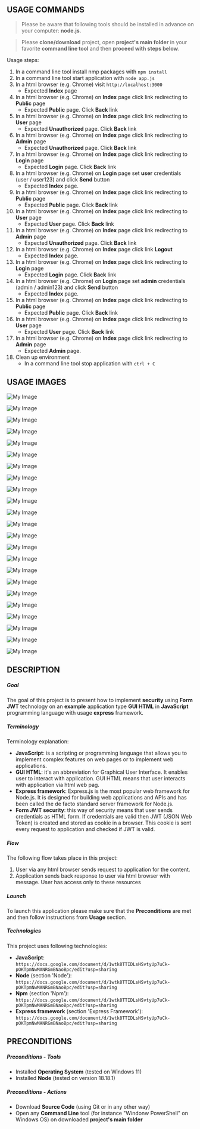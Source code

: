 USAGE COMMANDS
--------------

> Please be aware that following tools should be installed in advance on your computer: **node.js**. 

> Please **clone/download** project, open **project's main folder** in your favorite **command line tool** and then **proceed with steps below**. 

Usage steps:
1. In a command line tool install nmp packages with `npm install`
1. In a command line tool start application with `node app.js`
1. In a html browser (e.g. Chrome) visit `http://localhost:3000`
   * Expected **Index** page
1. In a html browser (e.g. Chrome) on **Index** page click link redirecting to **Public** page
   * Expected **Public** page. Click **Back** link
1. In a html browser (e.g. Chrome) on **Index** page click link redirecting to **User** page
   * Expected **Unauthorized** page. Click **Back** link
1. In a html browser (e.g. Chrome) on **Index** page click link redirecting to **Admin** page
   * Expected **Unauthorized** page. Click **Back** link
1. In a html browser (e.g. Chrome) on **Index** page click link redirecting to **Login** page
   * Expected **Login** page. Click **Back** link
1. In a html browser (e.g. Chrome) on **Login** page set **user** credentials (user / user123) and click **Send** button
   * Expected **Index** page.
1. In a html browser (e.g. Chrome) on **Index** page click link redirecting to **Public** page
   * Expected **Public** page. Click **Back** link
1. In a html browser (e.g. Chrome) on **Index** page click link redirecting to **User** page
   * Expected **User** page. Click **Back** link
1. In a html browser (e.g. Chrome) on **Index** page click link redirecting to **Admin** page
   * Expected **Unauthorized** page. Click **Back** link
1. In a html browser (e.g. Chrome) on **Index** page click link **Logout**
   * Expected **Index** page.
1. In a html browser (e.g. Chrome) on **Index** page click link redirecting to **Login** page
   * Expected **Login** page. Click **Back** link
1. In a html browser (e.g. Chrome) on **Login** page set **admin** credentials (admin / admin123) and click **Send** button
   * Expected **Index** page.
1. In a html browser (e.g. Chrome) on **Index** page click link redirecting to **Public** page
   * Expected **Public** page. Click **Back** link
1. In a html browser (e.g. Chrome) on **Index** page click link redirecting to **User** page
   * Expected **User** page. Click **Back** link
1. In a html browser (e.g. Chrome) on **Index** page click link redirecting to **Admin** page
   * Expected **Admin** page.
1. Clean up environment 
     * In a command line tool stop application with `ctrl + C`


USAGE IMAGES
------------

![My Image](readme-images/image-01.png)

![My Image](readme-images/image-02.png)

![My Image](readme-images/image-03.png)

![My Image](readme-images/image-04.png)

![My Image](readme-images/image-05.png)

![My Image](readme-images/image-06.png)

![My Image](readme-images/image-07.png)

![My Image](readme-images/image-08.png)

![My Image](readme-images/image-09.png)

![My Image](readme-images/image-10.png)

![My Image](readme-images/image-11.png)

![My Image](readme-images/image-12.png)

![My Image](readme-images/image-13.png)

![My Image](readme-images/image-14.png)

![My Image](readme-images/image-15.png)

![My Image](readme-images/image-16.png)

![My Image](readme-images/image-17.png)

![My Image](readme-images/image-18.png)

![My Image](readme-images/image-19.png)

![My Image](readme-images/image-20.png)

![My Image](readme-images/image-21.png)

![My Image](readme-images/image-22.png)

![My Image](readme-images/image-23.png)


DESCRIPTION
-----------

##### Goal
The goal of this project is to present how to implement **security** using **Form JWT** technology on an **example** application type **GUI HTML** in **JavaScript** programming language with usage **express** framework.

##### Terminology
Terminology explanation:
* **JavaScript**: is a scripting or programming language that allows you to implement complex features on web pages or to implement web applications.
* **GUI HTML**: it's an abbreviation for Graphical User Interface. It enables user to interact with application. GUI HTML means that user interacts with application via html web pag.
* **Express framework**: Express.js is the most popular web framework for Node.js. It is designed for building web applications and APIs and has been called the de facto standard server framework for Node.js.
* **Form JWT security**: this way of security means that user sends credentials as HTML form. If credentials are valid then JWT (JSON Web Token) is created and stored as cookie in a browser. This cookie is sent every request to application and checked if JWT is valid.

##### Flow
The following flow takes place in this project:
1. User via any html browser sends request to application for the content.
1. Application sends back response to user via html browser with message. User has access only to these resources 

##### Launch
To launch this application please make sure that the **Preconditions** are met and then follow instructions from **Usage** section.

##### Technologies
This project uses following technologies:
* **JavaScript**: `https://docs.google.com/document/d/1wtk8TTIDLsHSvtyUp7uCk-pOKTpmNwMANRGmBNaoBpc/edit?usp=sharing`
* **Node** (section 'Node'): `https://docs.google.com/document/d/1wtk8TTIDLsHSvtyUp7uCk-pOKTpmNwMANRGmBNaoBpc/edit?usp=sharing`
* **Npm** (section 'Npm'): `https://docs.google.com/document/d/1wtk8TTIDLsHSvtyUp7uCk-pOKTpmNwMANRGmBNaoBpc/edit?usp=sharing`
* **Express framework** (section 'Express Framework'): `https://docs.google.com/document/d/1wtk8TTIDLsHSvtyUp7uCk-pOKTpmNwMANRGmBNaoBpc/edit?usp=sharing`


PRECONDITIONS
-------------

##### Preconditions - Tools
* Installed **Operating System** (tested on Windows 11)
* Installed **Node** (tested on version 18.18.1)

##### Preconditions - Actions
* Download **Source Code** (using Git or in any other way) 
* Open any **Command Line** tool (for instance "Windonw PowerShell" on Windows OS) on downloaded **project's main folder**